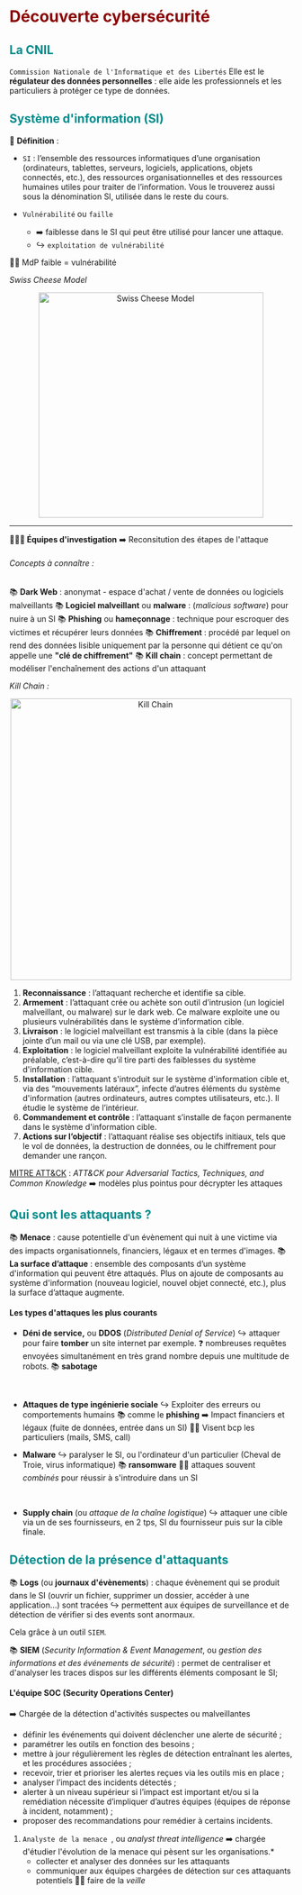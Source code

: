 # <span style="color:darkred;">Découverte cybersécurité</span>

## <span style="color:darkcyan;">La CNIL</span>

`Commission Nationale de l'Informatique et des Libertés`
Elle est le **régulateur des données personnelles** : elle aide les professionnels et les particuliers à protéger ce type de données.

## <span style="color:darkcyan;">Système d'information (SI)</span>

📘 **Définition** :

* `SI` : l’ensemble des ressources informatiques d’une organisation (ordinateurs, tablettes, serveurs, logiciels, applications, objets connectés, etc.), des ressources organisationnelles et des ressources humaines utiles pour traiter de l’information. Vous le trouverez aussi sous la dénomination SI, utilisée dans le reste du cours.

* `Vulnérabilité` ou `faille`
    - ➡️ faiblesse dans le SI qui peut être utilisé pour lancer une attaque.
    - ↪️ `exploitation de vulnérabilité`

☝🏻 MdP faible = vulnérabilité

*Swiss Cheese Model*
<!-- !["Swiss Cheese Model"](https://user.oc-static.com/upload/2023/05/15/16841577969373_P1C3-1%20%283%29.png) -->
<p align="center">
<img src="https://user.oc-static.com/upload/2023/05/15/16841577969373_P1C3-1%20%283%29.png" alt="Swiss Cheese Model" width="400" height="auto"></p>

---

**🕵🏻‍♂️ Équipes d'investigation**
➡️ Reconsitution des étapes de l'attaque
###### Concepts à connaître :
📚 **Dark Web** : anonymat - espace d'achat / vente de données ou logiciels malveillants
📚 **Logiciel malveillant** ou **malware** : (*malicious software*) pour nuire à un SI
📚 **Phishing** ou **hameçonnage** : technique pour escroquer des victimes et récupérer leurs données
📚 **Chiffrement** : procédé par lequel on rend des données lisible uniquement par la personne qui détient ce qu'on appelle une **"clé de chiffrement"**
📚 **Kill chain** : concept permettant de modéliser l'enchaînement des actions d'un attaquant

*Kill Chain :*
<p align="center">
<img src="https://user.oc-static.com/upload/2023/04/25/1682428501913_P1C3-2%20%281%29.png" alt="Kill Chain" width="500" height="auto"></p>

1. **Reconnaissance** : l’attaquant recherche et identifie sa cible.
2. **Armement** : l’attaquant crée ou achète son outil d’intrusion (un logiciel malveillant, ou malware) sur le dark web. Ce malware exploite une ou plusieurs vulnérabilités dans le système d’information cible.
3. **Livraison** : le logiciel malveillant est transmis à la cible (dans la pièce jointe d’un mail ou via une clé USB, par exemple).
4. **Exploitation** : le logiciel malveillant exploite la vulnérabilité identifiée au préalable, c’est-à-dire qu’il tire parti des faiblesses du système d'information cible.
5. **Installation** : l’attaquant s'introduit sur le système d'information cible et, via des “mouvements latéraux”, infecte d’autres éléments du système d'information (autres ordinateurs, autres comptes utilisateurs, etc.). Il étudie le système de l’intérieur.
6. **Commandement et contrôle** : l’attaquant s’installe de façon permanente dans le système d'information cible.
7. **Actions sur l’objectif** : l’attaquant réalise ses objectifs initiaux, tels que le vol de données, la destruction de données, ou le chiffrement pour demander une rançon.



[MITRE ATT&CK](https://attack.mitre.org/) : *ATT&CK pour Adversarial Tactics, Techniques, and Common Knowledge*
➡️ modèles plus pointus pour décrypter les attaques

## <span style="color:darkcyan;">Qui sont les attaquants ?</span>

📚 **Menace** : cause potentielle d'un évènement qui nuit à une victime via des impacts organisationnels, financiers, légaux et en termes d'images.
📚 **La surface d’attaque** : ensemble des composants d’un système d'information qui peuvent être attaqués. Plus on ajoute de composants au système d'information (nouveau logiciel, nouvel objet connecté, etc.), plus la surface d’attaque augmente.

#### Les types d'attaques les plus courants

* **Déni de service,** ou **DDOS** (*Distributed Denial of Service*)
  ↪️ attaquer pour faire **tomber** un site internet par exemple.
  ❓ nombreuses requêtes envoyées simultanément en très grand nombre depuis une multitude de robots.
  📚 **sabotage**
<br>

* **Attaques de type ingénierie sociale**
  ↪️ Exploiter des erreurs ou comportements humains
  📚 comme le **phishing**
  ➡️ Impact financiers et légaux (fuite de données, entrée dans un SI)
  ☝🏻 Visent bcp les particuliers (mails, SMS, call)
  <br>

* **Malware**
  ↪️ paralyser le SI, ou l'ordinateur d'un particulier (Cheval de Troie, virus informatique)
  📚 **ransomware**
  ☝🏻 attaques souvent *combinés* pour réussir à s'introduire dans un SI
<br>

* **Supply chain** (ou *attaque de la chaîne logistique*)
  ↪️ attaquer une cible via un de ses fournisseurs, en 2 tps, SI du fournisseur puis sur la cible finale.

## <span style="color:darkcyan;">Détection de la présence d'attaquants</span>

📚 **Logs** (ou **journaux d'évènements**) : chaque évènement qui se produit dans le SI (ouvrir un fichier, supprimer un dossier, accéder à une application…) sont tracées
↪️ permettent aux équipes de surveillance et de détection de vérifier si des events sont anormaux.

Cela grâce à un outil `SIEM`.

📚 **SIEM** (*Security Information & Event Management*, ou *gestion des informations et des événements de sécurité*) : permet de centraliser et d'analyser les traces dispos sur les différents éléments composant le SI;

#### L'équipe SOC (Security Operations Center)

➡️ Chargée de la détection d'activités suspectes ou malveillantes

* définir les événements qui doivent déclencher une alerte de sécurité ;
* paramétrer les outils en fonction des besoins ;
* mettre à jour régulièrement les règles de détection entraînant les alertes, et les procédures associées ;
* recevoir, trier et prioriser les alertes reçues via les outils mis en place ;
* analyser l’impact des incidents détectés ;
* alerter à un niveau supérieur si l’impact est important et/ou si la remédiation nécessite d’impliquer d’autres équipes (équipes de réponse à incident, notamment) ;
* proposer des recommandations pour remédier à certains incidents.

1. `Analyste de la menace `, ou *analyst threat intelligence*
   ➡️ chargée d'étudier l'évolution de la menace qui pèsent sur les organisations.*
     * collecter et analyser des données sur les attaquants
     * communiquer aux équipes chargées de détection sur ces attaquants potentiels
  ☝🏻 faire de la *veille*
